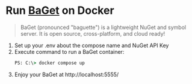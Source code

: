 # Run [BaGet](https://loic-sharma.github.io/BaGet/) on Docker

> BaGet (pronounced "baguette") is a lightweight NuGet and symbol server. It is open source, cross-platform, and cloud ready!

1. Set up your .env about the compose name and NuGet API Key
2. Execute command to run a BaGet container:
    ```cmd
    PS: C:\> docker compose up
    ```
3. Enjoy your BaGet at http://localhost:5555/